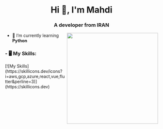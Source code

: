 <h1 align="center">Hi 👋, I'm Mahdi</h1>
<h3 align="center">A developer from IRAN</h3>

<img align='right' src='https://s8.uupload.ir/files/a62c047f-8369-493c-ab14-71ef51bebc55_rw_1200_8tc8.gif' width='300'>

- 🔭 I’m currently learning **Python**




<h3 align="left">- 🖥 My Skills:</h3>
[![My Skills](https://skillicons.dev/icons?i=aws,gcp,azure,react,vue,flutter&perline=3)](https://skillicons.dev)

